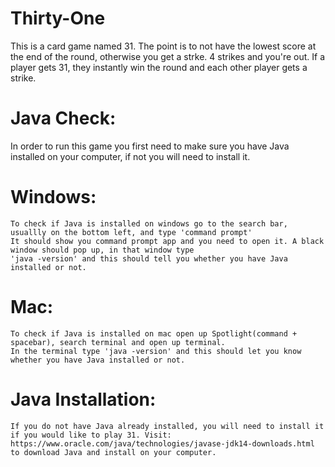 # Thirty-One
  This is a card game named 31. The point is to not have the lowest score at the end of the round, otherwise you get a strke. 4 strikes     and you're out. If a player gets 31, they instantly win the round and each other player gets a strike.
  
  
  
# Java Check:
  In order to run this game you first need to make sure you have Java installed on your computer, if not you will need to install it.
  
  # Windows:
    To check if Java is installed on windows go to the search bar, usuallly on the bottom left, and type 'command prompt'
    It should show you command prompt app and you need to open it. A black window should pop up, in that window type 
    'java -version' and this should tell you whether you have Java installed or not.
    
  # Mac:
    To check if Java is installed on mac open up Spotlight(command + spacebar), search terminal and open up terminal. 
    In the terminal type 'java -version' and this should let you know whether you have Java installed or not.
    
# Java Installation:
    If you do not have Java already installed, you will need to install it if you would like to play 31. Visit:
    https://www.oracle.com/java/technologies/javase-jdk14-downloads.html to download Java and install on your computer.
    
